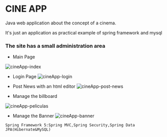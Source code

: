 # CINE APP

Java web application about the concept of a cinema.

It's just an application as practical example of spring framework and mysql

### The site has a small administration area
- Main Page

![cineApp-index](https://user-images.githubusercontent.com/22550929/57555881-15f2a900-733b-11e9-983c-e889a9d4183a.png)

- Login Page
![cineApp-login](https://user-images.githubusercontent.com/22550929/57555926-39b5ef00-733b-11e9-832f-d5e14508ef5a.png)

- Post News with an html editor
![cineApp-post-news](https://user-images.githubusercontent.com/22550929/57556028-78e44000-733b-11e9-9fc9-985cc57268ed.png)

- Manage the billboard

![cineApp-peliculas](https://user-images.githubusercontent.com/22550929/57556055-8e596a00-733b-11e9-95b1-dfd676ae5029.png)

- Manage the Banner
![cineApp-banner](https://user-images.githubusercontent.com/22550929/57556151-d5dff600-733b-11e9-8701-d7b2effbca5a.png)



`
Spring Framework 5:Spring MVC,Spring Security,Spring Data JPA(Hibernate&MySQL)
`

